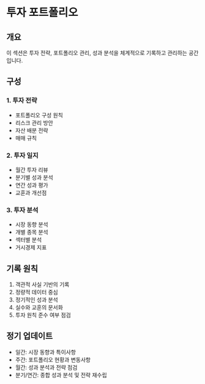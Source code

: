 # 투자 포트폴리오

## 개요
이 섹션은 투자 전략, 포트폴리오 관리, 성과 분석을 체계적으로 기록하고 관리하는 공간입니다.

## 구성

### 1. 투자 전략
- 포트폴리오 구성 원칙
- 리스크 관리 방안
- 자산 배분 전략
- 매매 규칙

### 2. 투자 일지
- 월간 투자 리뷰
- 분기별 성과 분석
- 연간 성과 평가
- 교훈과 개선점

### 3. 투자 분석
- 시장 동향 분석
- 개별 종목 분석
- 섹터별 분석
- 거시경제 지표

## 기록 원칙
1. 객관적 사실 기반의 기록
2. 정량적 데이터 중심
3. 정기적인 성과 분석
4. 실수와 교훈의 문서화
5. 투자 원칙 준수 여부 점검

## 정기 업데이트
- 일간: 시장 동향과 특이사항
- 주간: 포트폴리오 현황과 변동사항
- 월간: 성과 분석과 전략 점검
- 분기/연간: 종합 성과 분석 및 전략 재수립 